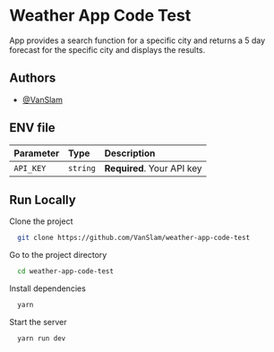
# Weather App Code Test

App provides a search function for a specific city and returns a 5 day forecast for the specific city and displays the results.




## Authors

- [@VanSlam](https://github.com/VanSlam)


## ENV file

| Parameter | Type     | Description                |
| :-------- | :------- | :------------------------- |
| `API_KEY` | `string` | **Required**. Your API key |


## Run Locally

Clone the project

```bash
  git clone https://github.com/VanSlam/weather-app-code-test
```

Go to the project directory

```bash
  cd weather-app-code-test
```

Install dependencies

```bash
  yarn
```

Start the server

```bash
  yarn run dev
```

